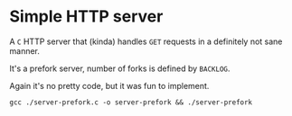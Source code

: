 # Simple HTTP server

A `C` HTTP server that (kinda) handles `GET` requests in a definitely not sane manner.

It's a prefork server, number of forks is defined by `BACKLOG`.

Again it's no pretty code, but it was fun to implement.

```
gcc ./server-prefork.c -o server-prefork && ./server-prefork
```
